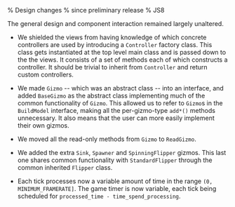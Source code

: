 % Design changes
% since preliminary release
% JS8

The general design and component interaction remained largely unaltered.

- We shielded the views from having knowledge of which concrete controllers are
used by introducing a `Controller` factory class. This class gets instantiated
at the top level main class and is passed down to the the views. It consists of
a set of methods each of which constructs a controller. It should be trivial to
inherit from `Controller` and return custom controllers.

- We made `Gizmo` -- which was an abstract class -- into an interface, and added
`BaseGizmo` as the abstract class implementing much of the common functionality
of `Gizmo`. This allowed us to refer to `Gizmo`s in the `BuildModel` interface,
making all the per-gizmo-type `add*()` methods unnecessary. It also means that
the user can more easily implement their own gizmos.

- We moved all the read-only methods from `Gizmo` to `ReadGizmo`.

- We added the extra `Sink`, `Spawner` and `SpinningFlipper` gizmos. This last one
shares common functionality with `StandardFlipper` through the common inherited
`Flipper` class.

- Each tick processes now a variable amount of time in the range
`(0, MINIMUM_FRAMERATE]`. The game timer is now variable, each tick being
scheduled for `processed_time - time_spend_processing`.
